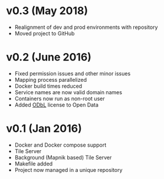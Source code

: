 # v0.3 (May 2018)

* Realignment of dev and prod environments with repository
* Moved project to GitHub

# v0.2 (June 2016)

* Fixed permission issues and other minor issues
* Mapping process parallelized
* Docker build times reduced
* Service names are now valid domain names
* Containers now run as non-root user
* Added [ODbL](http://opendatacommons.org/licenses/odbl/) license to Open Data

# v0.1 (Jan 2016)

* Docker and Docker compose support
* Tile Server
* Background (Mapnik based) Tile Server
* Makefile added
* Project now managed in a unique repository
